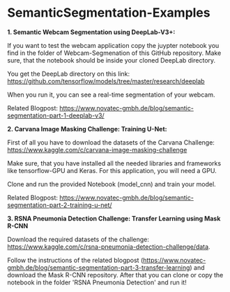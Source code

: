 # SemanticSegmentation-Examples

**1. Semantic Webcam Segmentation using DeepLab-V3+:**

If you want to test the webcam application copy the juypter notebook you find in the folder of Webcam-Segmenation of this GitHub repository. Make sure, that the notebook should be inside your cloned DeepLab directory. 

You get the DeepLab directory on this link: https://github.com/tensorflow/models/tree/master/research/deeplab

When you run it, you can see a real-time segmentation of your webcam.

Related Blogpost: https://www.novatec-gmbh.de/blog/semantic-segmentation-part-1-deeplab-v3/

**2. Carvana Image Masking Challenge: Training U-Net:**

First of all you have to download the datasets of the Carvana Challenge: https://www.kaggle.com/c/carvana-image-masking-challenge

Make sure, that you have installed all the needed libraries and frameworks like tensorflow-GPU and Keras.
For this application, you will need a GPU.

Clone and run the provided Notebook (model_cnn) and train your model.

Related Blogpost: https://www.novatec-gmbh.de/blog/semantic-segmentation-part-2-training-u-net/

**3. RSNA Pneumonia Detection Challenge: Transfer Learning using Mask R-CNN**

Download the required datasets of the challenge: https://www.kaggle.com/c/rsna-pneumonia-detection-challenge/data.

Follow the instructions of the related blogpost (https://www.novatec-gmbh.de/blog/semantic-segmentation-part-3-transfer-learning) and download the Mask R-CNN repository. After that you can clone or copy the notebook in the folder 'RSNA Pneumonia Detection' and run it!
